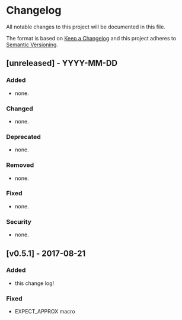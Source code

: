 # Changelog
All notable changes to this project will be documented in this file.

The format is based on [Keep a Changelog](http://keepachangelog.com/en/1.0.0/)
and this project adheres to [Semantic Versioning](http://semver.org/spec/v2.0.0.html).


## [unreleased] - YYYY-MM-DD

### Added
- none.

### Changed
- none.

### Deprecated
- none.

### Removed
- none.

### Fixed
- none.

### Security
- none.


## [v0.5.1] - 2017-08-21

### Added
- this change log!

### Fixed
- EXPECT_APPROX macro
